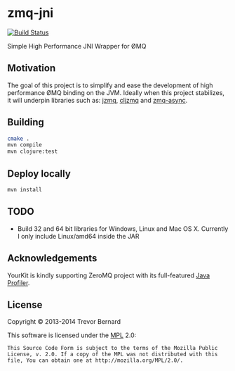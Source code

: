 # zmq-jni

[![Build Status](https://travis-ci.org/trevorbernard/zmq-jni.png)](https://travis-ci.org/trevorbernard/zmq-jni)

Simple High Performance JNI Wrapper for ØMQ

## Motivation

The goal of this project is to simplify and ease the development of high
performance ØMQ binding on the JVM. Ideally when this project stabilizes, it
will underpin libraries such as: [jzmq](https://github.com/zeromq/jzmq),
[cljzmq](https://github.com/zeromq/cljzmq) and
[zmq-async](https://github.com/lynaghk/zmq-async).

## Building

```bash
cmake .
mvn compile
mvn clojure:test
```
## Deploy locally

```bash
mvn install
```

## TODO

* Build 32 and 64 bit libraries for Windows, Linux and Mac OS X. Currently I
  only include Linux/amd64 inside the JAR

## Acknowledgements

YourKit is kindly supporting ZeroMQ project with its full-featured [Java Profiler](http://www.yourkit.com/java/profiler/index.jsp).

## License

Copyright © 2013-2014 Trevor Bernard

This software is licensed under the [MPL] 2.0:

    This Source Code Form is subject to the terms of the Mozilla Public
    License, v. 2.0. If a copy of the MPL was not distributed with this
    file, You can obtain one at http://mozilla.org/MPL/2.0/.

[MPL]: http://www.mozilla.org/MPL/2.0/
